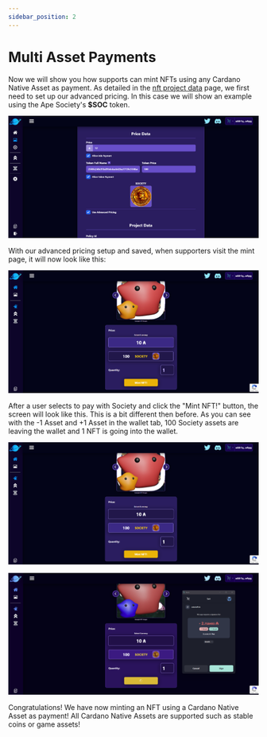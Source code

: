 ```yaml
---
sidebar_position: 2
---
```


# Multi Asset Payments

Now we will show you how supports can mint NFTs using any Cardano Native Asset as payment. As detailed in the [nft project data](/docs/nft-projects/create-nft-project/nft-project-data.md) page, we first need to set up our advanced pricing. In this case we will show an example using the Ape Society's **$SOC** token.

![Price Setup](/img/nft-projects/mint-nfts/multi-asset-mints/price-setup.png)

With our advanced pricing setup and saved, when supporters visit the mint page, it will now look like this:

![Price choice 1](/img/nft-projects/mint-nfts/multi-asset-mints/price-choice-1.png)

After a user selects to pay with Society and click the "Mint NFT!" button, the screen will look like this. This is a bit different then before. As you can see with the -1 Asset and +1 Asset in the wallet tab, 100 Society assets are leaving the wallet and 1 NFT is going into the wallet.

![Price choice 2](/img/nft-projects/mint-nfts/multi-asset-mints/price-choice-2.png)

![Signing Transaction](/img/nft-projects/mint-nfts/multi-asset-mints/signing-tx.png)

Congratulations! We have now minting an NFT using a Cardano Native Asset as payment! All Cardano Native Assets are supported such as stable coins or game assets!
